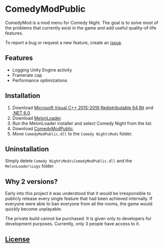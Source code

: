 # ComedyModPublic

ComedyMod is a mod menu for Comedy Night. The goal is to solve most of the problems that currently exist in the game and add useful quality-of-life features.

To report a bug or request a new feature, create an [issue](https://github.com/BlueLobsterSoftware/ComedyModPublic/issues).

## Features

- Logging Unity Engine activity
- Framerate cap
- Performance optimizations

## Installation

1. Download [Microsoft Visual C++ 2015-2019 Redistributable 64 Bit](https://aka.ms/vs/16/release/vc_redist.x64.exe) and [.NET 6.0](https://download.visualstudio.microsoft.com/download/pr/396abf58-60df-4892-b086-9ed9c7a914ba/eb344c08fa7fc303f46d6905a0cb4ea3/dotnet-sdk-6.0.428-win-x64.exe).
2. Download [MelonLoader](https://github.com/LavaGang/MelonLoader.Installer/releases/latest/download/MelonLoader.Installer.exe).
3. Run the MelonLoader installer and select Comedy Night from the list.
4. Download [ComedyModPublic](https://github.com/BlueLobsterSoftware/ComedyModPublic/releases).
5. Move `ComedyModPublic.dll` to the `Comedy Night\Mods` folder.

## Uninstallation

Simply delete `Comedy Night\Mods\ComedyModPublic.dll` and the `MelonLoader\Logs` folder.

## Why 2 versions?

Early into this project it was understood that it would be irresponsible to publicly release every single feature that had been achieved internally. If everyone were able to ban everyone from all the rooms, the game would quickly become unplayable.

The private build cannot be purchased. It is given only to developers for development purposes. Currently, only 3 people have access to it.

## [License](https://github.com/BlueLobsterSoftware/ComedyModPublic/blob/main/LICENSE)
